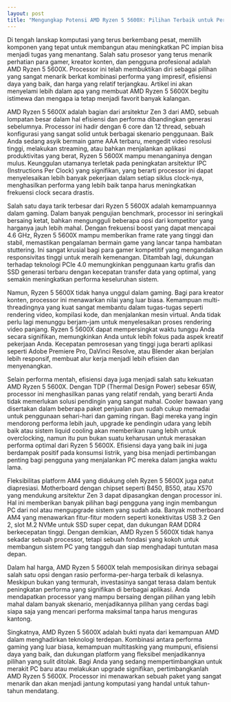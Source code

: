 ```yaml
---
layout: post
title: "Mengungkap Potensi AMD Ryzen 5 5600X: Pilihan Terbaik untuk Performa Seimbang"
---
```


Di tengah lanskap komputasi yang terus berkembang pesat, memilih komponen yang tepat untuk membangun atau meningkatkan PC impian bisa menjadi tugas yang menantang. Salah satu prosesor yang terus menarik perhatian para gamer, kreator konten, dan pengguna profesional adalah AMD Ryzen 5 5600X. Processor ini telah membuktikan diri sebagai pilihan yang sangat menarik berkat kombinasi performa yang impresif, efisiensi daya yang baik, dan harga yang relatif terjangkau. Artikel ini akan menyelami lebih dalam apa yang membuat AMD Ryzen 5 5600X begitu istimewa dan mengapa ia tetap menjadi favorit banyak kalangan.

AMD Ryzen 5 5600X adalah bagian dari arsitektur Zen 3 dari AMD, sebuah lompatan besar dalam hal efisiensi dan performa dibandingkan generasi sebelumnya. Processor ini hadir dengan 6 core dan 12 thread, sebuah konfigurasi yang sangat solid untuk berbagai skenario penggunaan. Baik Anda sedang asyik bermain game AAA terbaru, mengedit video resolusi tinggi, melakukan streaming, atau bahkan menjalankan aplikasi produktivitas yang berat, Ryzen 5 5600X mampu menanganinya dengan mulus. Keunggulan utamanya terletak pada peningkatan arsitektur IPC (Instructions Per Clock) yang signifikan, yang berarti processor ini dapat menyelesaikan lebih banyak pekerjaan dalam setiap siklus clock-nya, menghasilkan performa yang lebih baik tanpa harus meningkatkan frekuensi clock secara drastis.

Salah satu daya tarik terbesar dari Ryzen 5 5600X adalah kemampuannya dalam gaming. Dalam banyak pengujian benchmark, processor ini seringkali bersaing ketat, bahkan mengungguli beberapa opsi dari kompetitor yang harganya jauh lebih mahal. Dengan frekuensi boost yang dapat mencapai 4.6 GHz, Ryzen 5 5600X mampu memberikan frame rate yang tinggi dan stabil, memastikan pengalaman bermain game yang lancar tanpa hambatan stuttering. Ini sangat krusial bagi para gamer kompetitif yang mengandalkan responsivitas tinggi untuk meraih kemenangan. Ditambah lagi, dukungan terhadap teknologi PCIe 4.0 memungkinkan penggunaan kartu grafis dan SSD generasi terbaru dengan kecepatan transfer data yang optimal, yang semakin meningkatkan performa keseluruhan sistem.

Namun, Ryzen 5 5600X tidak hanya unggul dalam gaming. Bagi para kreator konten, processor ini menawarkan nilai yang luar biasa. Kemampuan multi-threadingnya yang kuat sangat membantu dalam tugas-tugas seperti rendering video, kompilasi kode, dan menjalankan mesin virtual. Anda tidak perlu lagi menunggu berjam-jam untuk menyelesaikan proses rendering video panjang. Ryzen 5 5600X dapat mempersingkat waktu tunggu Anda secara signifikan, memungkinkan Anda untuk lebih fokus pada aspek kreatif pekerjaan Anda. Kecepatan pemrosesan yang tinggi juga berarti aplikasi seperti Adobe Premiere Pro, DaVinci Resolve, atau Blender akan berjalan lebih responsif, membuat alur kerja menjadi lebih efisien dan menyenangkan.

Selain performa mentah, efisiensi daya juga menjadi salah satu kekuatan AMD Ryzen 5 5600X. Dengan TDP (Thermal Design Power) sebesar 65W, processor ini menghasilkan panas yang relatif rendah, yang berarti Anda tidak memerlukan solusi pendingin yang sangat mahal. Cooler bawaan yang disertakan dalam beberapa paket penjualan pun sudah cukup memadai untuk penggunaan sehari-hari dan gaming ringan. Bagi mereka yang ingin mendorong performa lebih jauh, upgrade ke pendingin udara yang lebih baik atau sistem liquid cooling akan memberikan ruang lebih untuk overclocking, namun itu pun bukan suatu keharusan untuk merasakan performa optimal dari Ryzen 5 5600X. Efisiensi daya yang baik ini juga berdampak positif pada konsumsi listrik, yang bisa menjadi pertimbangan penting bagi pengguna yang menjalankan PC mereka dalam jangka waktu lama.

Fleksibilitas platform AM4 yang didukung oleh Ryzen 5 5600X juga patut diapresiasi. Motherboard dengan chipset seperti B450, B550, atau X570 yang mendukung arsitektur Zen 3 dapat dipasangkan dengan processor ini. Hal ini memberikan banyak pilihan bagi pengguna yang ingin membangun PC dari nol atau mengupgrade sistem yang sudah ada. Banyak motherboard AM4 yang menawarkan fitur-fitur modern seperti konektivitas USB 3.2 Gen 2, slot M.2 NVMe untuk SSD super cepat, dan dukungan RAM DDR4 berkecepatan tinggi. Dengan demikian, AMD Ryzen 5 5600X tidak hanya sekadar sebuah processor, tetapi sebuah fondasi yang kokoh untuk membangun sistem PC yang tangguh dan siap menghadapi tuntutan masa depan.

Dalam hal harga, AMD Ryzen 5 5600X telah memposisikan dirinya sebagai salah satu opsi dengan rasio performa-per-harga terbaik di kelasnya. Meskipun bukan yang termurah, investasinya sangat terasa dalam bentuk peningkatan performa yang signifikan di berbagai aplikasi. Anda mendapatkan processor yang mampu bersaing dengan pilihan yang lebih mahal dalam banyak skenario, menjadikannya pilihan yang cerdas bagi siapa saja yang mencari performa maksimal tanpa harus menguras kantong.

Singkatnya, AMD Ryzen 5 5600X adalah bukti nyata dari kemampuan AMD dalam menghadirkan teknologi terdepan. Kombinasi antara performa gaming yang luar biasa, kemampuan multitasking yang mumpuni, efisiensi daya yang baik, dan dukungan platform yang fleksibel menjadikannya pilihan yang sulit ditolak. Bagi Anda yang sedang mempertimbangkan untuk merakit PC baru atau melakukan upgrade signifikan, pertimbangkanlah AMD Ryzen 5 5600X. Processor ini menawarkan sebuah paket yang sangat menarik dan akan menjadi jantung komputasi yang handal untuk tahun-tahun mendatang.
